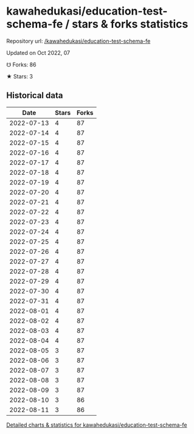 # kawahedukasi/education-test-schema-fe / stars & forks statistics

Repository url: [/kawahedukasi/education-test-schema-fe](https://github.com/kawahedukasi/education-test-schema-fe)

Updated on Oct 2022, 07

☋ Forks: 86

★ Stars: 3

## Historical data
| Date | Stars | Forks |
|------|-------|-------|
| 2022-07-13 | 4 | 87 | 
| 2022-07-14 | 4 | 87 | 
| 2022-07-15 | 4 | 87 | 
| 2022-07-16 | 4 | 87 | 
| 2022-07-17 | 4 | 87 | 
| 2022-07-18 | 4 | 87 | 
| 2022-07-19 | 4 | 87 | 
| 2022-07-20 | 4 | 87 | 
| 2022-07-21 | 4 | 87 | 
| 2022-07-22 | 4 | 87 | 
| 2022-07-23 | 4 | 87 | 
| 2022-07-24 | 4 | 87 | 
| 2022-07-25 | 4 | 87 | 
| 2022-07-26 | 4 | 87 | 
| 2022-07-27 | 4 | 87 | 
| 2022-07-28 | 4 | 87 | 
| 2022-07-29 | 4 | 87 | 
| 2022-07-30 | 4 | 87 | 
| 2022-07-31 | 4 | 87 | 
| 2022-08-01 | 4 | 87 | 
| 2022-08-02 | 4 | 87 | 
| 2022-08-03 | 4 | 87 | 
| 2022-08-04 | 4 | 87 | 
| 2022-08-05 | 3 | 87 | 
| 2022-08-06 | 3 | 87 | 
| 2022-08-07 | 3 | 87 | 
| 2022-08-08 | 3 | 87 | 
| 2022-08-09 | 3 | 87 | 
| 2022-08-10 | 3 | 86 | 
| 2022-08-11 | 3 | 86 | 


[Detailed charts & statistics for kawahedukasi/education-test-schema-fe](https://reviewgithub.com/rep/kawahedukasi/education-test-schema-fe)
